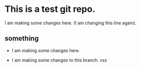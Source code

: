 # This is a test git repo.

I am making some changes here. (I am changing this line again).

## something

- I am making some changes here.

- I am making some changes to this branch.
xxx



